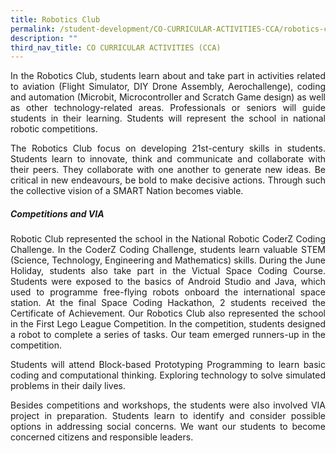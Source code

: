 ```yaml
---
title: Robotics Club
permalink: /student-development/CO-CURRICULAR-ACTIVITIES-CCA/robotics-club/
description: ""
third_nav_title: CO CURRICULAR ACTIVITIES (CCA)
---
```

<p style="text-align: justify;"> In the Robotics Club, students learn about and take part in activities related to aviation (Flight Simulator, DIY Drone Assembly, Aerochallenge), coding and automation (Microbit, Microcontroller and Scratch Game design) as well as other technology-related areas. Professionals or seniors will guide students in their learning. Students will represent the school in national robotic competitions. </p>

<p style="text-align: justify;"> The Robotics Club focus on developing 21st-century skills in students. Students learn to innovate, think and communicate and collaborate with their peers. They collaborate with one another to generate new ideas. Be critical in new endeavours, be bold to make decisive actions. Through such the collective vision of a SMART Nation becomes viable. </p>

##### **Competitions and VIA**

<p style="text-align: justify;"> Robotic Club represented the school in the National Robotic CoderZ Coding Challenge. In the CoderZ Coding Challenge, students learn valuable STEM (Science, Technology, Engineering and Mathematics) skills. During the June Holiday, students also take part in the Victual Space Coding Course. Students were exposed to the basics of Android Studio and Java, which used to programme free-flying robots onboard the international space station. At the final Space Coding Hackathon, 2 students received the Certificate of Achievement. Our Robotics Club also represented the school in the First Lego League Competition. In the competition, students designed a robot to complete a series of tasks. Our team emerged runners-up in the competition. </p>

<p style="text-align: justify;"> Students will attend Block-based Prototyping Programming to learn basic coding and computational thinking. Exploring technology to solve simulated problems in their daily lives. </p>

<p style="text-align: justify;"> Besides competitions and workshops, the students were also involved VIA project in preparation. Students learn to identify and consider possible options in addressing social concerns. We want our students to become concerned citizens and responsible leaders. </p>